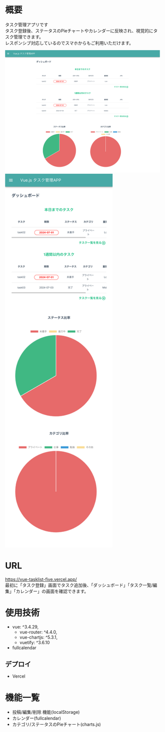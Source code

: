 # 概要

タスク管理アプリです<br >
タスク登録後、ステータスのPieチャートやカレンダーに反映され、視覚的にタスク管理できます。 <br >
レスポンシブ対応しているのでスマホからもご利用いただけます。

 <img width="1400" alt="スクリーンショット" src="./images/pc_dashboard.png">
<!--  <img width="1400" alt="スクリーンショット" src="./images/pc_inputtask.png">
 <img width="1400" alt="スクリーンショット" src="./images/pc_tasklist.png">
 <img width="1400" alt="スクリーンショット" src="./images/pc_calendar.png"> -->

 <img width="350" text-align="center" alt="スクリーンショット" src="./images/sp_dashboard.png">
<!--  <img width="350" alt="スクリーンショット" src="./images/sp_inputtask.png">
 <img width="350" alt="スクリーンショット" src="./images/sp_tasklist.png">
 <img width="350" alt="スクリーンショット" src="./images/sp_calendar.png"> -->

# URL

https://vue-tasklist-five.vercel.app/<br >
最初に「タスク登録」画面でタスク追加後、「ダッシュボード」「タスク一覧/編集」「カレンダー」の画面を確認できます。

# 使用技術

- vue: ^3.4.29,
  - vue-router: ^4.4.0,
  - vue-chartjs: ^5.3.1,
  - vuetify: ^3.6.10
- fullcalendar

## デプロイ

- Vercel

# 機能一覧

- 投稿/編集/削除 機能(localStorage)
- カレンダー(fullcalendar)
- カテゴリ/ステータスのPieチャート(charts.js)

